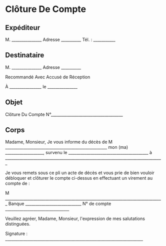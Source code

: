 # Clôture De Compte

## Expéditeur

M. _______________
Adresse __________
Tél. : ___________

## Destinataire

M. _______________
Adresse __________

Recommandé Avec Accusé de Réception

À ________________
le _______________

## Objet

Clôture Du Compte N°____________________________________

## Corps

Madame, Monsieur,
Je vous informe du décès de M ___________________________________________________
mon (ma) ___________________, survenu le ________________________________________
à _______________________________________________________________________________

Je vous remets sous ce pli un acte de décès et vous prie de bien vouloir débloquer et clôturer le compte ci-dessus en effectuant un virement au compte de :

M _______________________________________________________________________________
Banque ____________________________ N° de compte ________________________________

Veuillez agréer, Madame, Monsieur, l'expression de mes salutations distinguées.

Signature : _____________________________________________________________________
